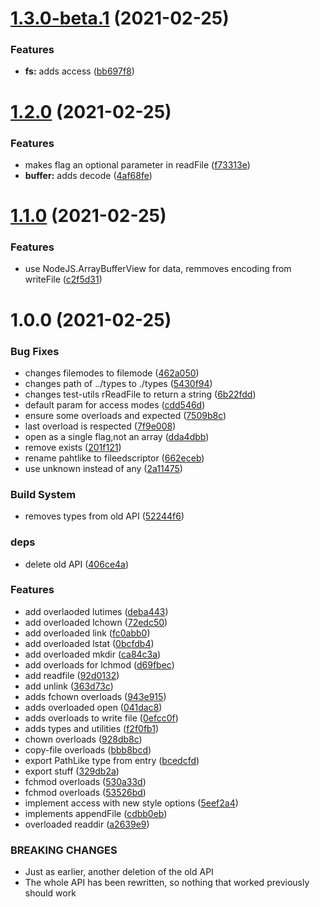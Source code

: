 # [1.3.0-beta.1](http://github.com/waynevanson/fs-fp-ts/compare/v1.2.0...v1.3.0-beta.1) (2021-02-25)


### Features

* **fs:** adds access ([bb697f8](http://github.com/waynevanson/fs-fp-ts/commit/bb697f82ee332ba783bec1ef3eabb627ed84386b))

# [1.2.0](http://github.com/waynevanson/fs-fp-ts/compare/v1.1.0...v1.2.0) (2021-02-25)


### Features

* makes flag an optional parameter in readFile ([f73313e](http://github.com/waynevanson/fs-fp-ts/commit/f73313e12f5922f1a768fd5d653ffb3c30e58ddb))
* **buffer:** adds decode ([4af68fe](http://github.com/waynevanson/fs-fp-ts/commit/4af68fe0e30f459d0abb1a3918f7dc4bc415fcab))

# [1.1.0](http://github.com/waynevanson/fs-fp-ts/compare/v1.0.0...v1.1.0) (2021-02-25)


### Features

* use NodeJS.ArrayBufferView for data, remmoves encoding from writeFile ([c2f5d31](http://github.com/waynevanson/fs-fp-ts/commit/c2f5d3169e6526cb5a4eca8855f9ef9af099bf7e))

# 1.0.0 (2021-02-25)


### Bug Fixes

* changes filemodes to filemode ([462a050](http://github.com/waynevanson/fs-fp-ts/commit/462a05049532e093e37440b22818853f4ece7059))
* changes path of ../types to ./types ([5430f94](http://github.com/waynevanson/fs-fp-ts/commit/5430f9446457b301dd595fdf19ccbe3e1cc72be5))
* changes test-utils rReadFile to return a string ([6b22fdd](http://github.com/waynevanson/fs-fp-ts/commit/6b22fdd341a6048e84da583b89058e38c980ee90))
* default param for access modes ([cdd546d](http://github.com/waynevanson/fs-fp-ts/commit/cdd546d3f8cd647dc4d72732ea1cd98e7e722357))
* ensure some overloads and expected ([7509b8c](http://github.com/waynevanson/fs-fp-ts/commit/7509b8ce8b6bbe5b7dfea09b3313db666dcc4e85))
* last overload is respected ([7f9e008](http://github.com/waynevanson/fs-fp-ts/commit/7f9e0086488ba203f84cbc3e640f178ee5a48a8c))
* open as a single flag,not an array ([dda4dbb](http://github.com/waynevanson/fs-fp-ts/commit/dda4dbb627ff110d37577bcdac386dcd3cadcb6a))
* remove exists ([201f121](http://github.com/waynevanson/fs-fp-ts/commit/201f121c9debf5f50c7c2f32dd582582312be568))
* rename pahtlike to fileedscriptor ([662eceb](http://github.com/waynevanson/fs-fp-ts/commit/662eceb1bb33d5356639bc1c350c9dcc49d35248))
* use unknown instead of any ([2a11475](http://github.com/waynevanson/fs-fp-ts/commit/2a1147579ba04afa4a320859dadbafcbeffa68f2))


### Build System

* removes types from old API ([52244f6](http://github.com/waynevanson/fs-fp-ts/commit/52244f6efaff16b5232d53b94b1fe1e43aaf1629))


### deps

* delete old API ([406ce4a](http://github.com/waynevanson/fs-fp-ts/commit/406ce4af719c018822cde00154f5839fb265f1a0))


### Features

* add overlaoded lutimes ([deba443](http://github.com/waynevanson/fs-fp-ts/commit/deba443c019a845513c7227fffcfc70e7b4286fe))
* add overloaded lchown ([72edc50](http://github.com/waynevanson/fs-fp-ts/commit/72edc506c1b8c47987bd8fd620d6118e01c1aae7))
* add overloaded link ([fc0abb0](http://github.com/waynevanson/fs-fp-ts/commit/fc0abb0484ddb762977e28cabdc3eb4358b63deb))
* add overloaded lstat ([0bcfdb4](http://github.com/waynevanson/fs-fp-ts/commit/0bcfdb4935680be5d1c7edd7e2394c6e47ebf35f))
* add overloaded mkdir ([ca84c3a](http://github.com/waynevanson/fs-fp-ts/commit/ca84c3a0fd5aed59c0efb99a359381d9c0cc8e45))
* add overloads for lchmod ([d69fbec](http://github.com/waynevanson/fs-fp-ts/commit/d69fbeccf8b3b0cf797b3ca0f6bafd2e3e223760))
* add readfile ([92d0132](http://github.com/waynevanson/fs-fp-ts/commit/92d01320b142b66f2a2299fd7c1ef0a6a0959a45))
* add unlink ([363d73c](http://github.com/waynevanson/fs-fp-ts/commit/363d73c84362de65dc4187be57659337b88e3a98))
* adds fchown overloads ([943e915](http://github.com/waynevanson/fs-fp-ts/commit/943e9155b5c518eb3d6c122c88bcf9b65f5ab420))
* adds overloaded open ([041dac8](http://github.com/waynevanson/fs-fp-ts/commit/041dac8468445510de705d8a1282b111903b8abb))
* adds overloads to write file ([0efcc0f](http://github.com/waynevanson/fs-fp-ts/commit/0efcc0f92c4dcdb0d8e1218569dce86ef3dbc065))
* adds types and utilities ([f2f0fb1](http://github.com/waynevanson/fs-fp-ts/commit/f2f0fb16b1ffacd87d698e7e66a73881f29f6872))
* chown overloads ([928db8c](http://github.com/waynevanson/fs-fp-ts/commit/928db8cdb158d23fa2ab48cb0a0da871f12736f8))
* copy-file overloads ([bbb8bcd](http://github.com/waynevanson/fs-fp-ts/commit/bbb8bcdaea6d642b7e11ca9b5c059b3453776125))
* export PathLike type from entry ([bcedcfd](http://github.com/waynevanson/fs-fp-ts/commit/bcedcfde94a514a35b5f0cf6a01a70b7b67e0c03))
* export stuff ([329db2a](http://github.com/waynevanson/fs-fp-ts/commit/329db2a3c09bba8d2ef9e48ab7842f7af5d8ab86))
* fchmod overloads ([530a33d](http://github.com/waynevanson/fs-fp-ts/commit/530a33d16848d690bb83e9eb258542913ba257cd))
* fchmod overloads ([53526bd](http://github.com/waynevanson/fs-fp-ts/commit/53526bddda12e9e508972728de0916059e371614))
* implement access with new style options ([5eef2a4](http://github.com/waynevanson/fs-fp-ts/commit/5eef2a47ce329b88a523021c3491b044537e22d5))
* implements appendFile ([cdbb0eb](http://github.com/waynevanson/fs-fp-ts/commit/cdbb0ebc7d54f5d4ec8d5d27d481c5b0c8db769a))
* overloaded readdir ([a2639e9](http://github.com/waynevanson/fs-fp-ts/commit/a2639e9e66a8ed6ca646d41d7fd7b747be699a68))


### BREAKING CHANGES

* Just as earlier, another deletion of the old API
* The whole API has been rewritten, so nothing that worked previously should work
